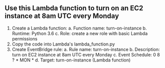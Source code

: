 ## Use this Lambda function to turn on an EC2 instance at 8am UTC every Monday
1. Create a Lambda function:
    a. Function name: turn-on-instance
    b. Runtime: Python 3.6
    c. Role: create a new role with basic Lambda permissions
2. Copy the code into Lambda's lambda_function.py
3. Create EventBridge rule:
    a. Rule name: turn-on-instance
    b. Description: turn on EC2 instance at 8am UTC every Monday
    c. Event Schedule: 0 8 ? * MON *
    d. Target: turn-on-instance (Lambda function)